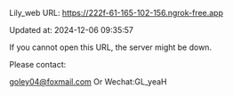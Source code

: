 Lily_web URL: https://222f-61-165-102-156.ngrok-free.app

Updated at: 2024-12-06 09:35:57

If you cannot open this URL, the server might be down.

Please contact: 

goley04@foxmail.com Or Wechat:GL_yeaH